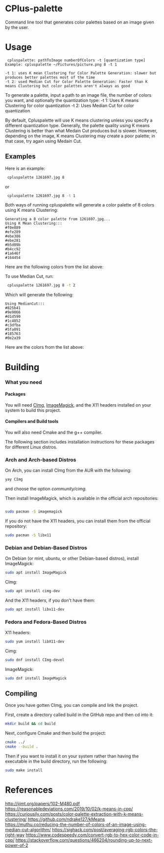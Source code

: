 # CPlus-palette
Command line tool that generates color palettes based on an image given by the user.


# Usage
```
 cpluspalette: pathToImage numberOfColors -t [quantization type]
Example: cpluspalette ~/Pictures/picture.png 8 -t 1

-t 1: uses K mean Clustering for Color Palette Generation: slower but produces better palettes most of the time
-t 2: used Median Cut for Color Palette Generation: Faster than K means Clustering but color palettes aren't always as good
```
To generate a palette, input a path to an image file, the number of colors you want, and optionally the quantization type:
-t 1: Uses K means Clustering for color quantization
-t 2: Uses Median Cut for color quantization

By default, Cpluspalette will use K means clustering unless you specify a different quantization type. Generally, the palette quality using K means Clustering is better than what Medain Cut produces but is slower. However, depending on the image, K means Clustering may create a poor palette; in that case, try again using Medain Cut.

## Examples

Here is an example:
```bash
 cpluspalette 1261697.jpg 8
```
or 
```bash
 cpluspalette 1261697.jpg 8 -t 1
```
Both ways of running cpluspalette will generate a color palette of 8 colors using K means Clustering: 
```
Generating a 8 color palette from 1261697.jpg... 
Using K Mean Clustering::: 
#f0e889 
#efe289 
#ebe386 
#ebe281 
#b5d09b 
#b4cc92 
#1a646f 
#164454
```
Here are the following colors from the list above:

To use Median Cut, run:
```bash
 cpluspalette 1261697.jpg 8 -t 2
```
Which will generate the following:
```
Using MedianCut::: 
#825b41 
#9e9066 
#d1d590 
#1c4852 
#c3dfba 
#5fa091 
#185763 
#0e2a39
```
Here are the colors from the list above:

# Building

### What you need
#### Packages
You will need [CImg](https://www.cimg.eu/index.html), [ImageMagick](https://imagemagick.org/index.php), and the X11 headers installed on your system to build this project.

#### Compilers and Build tools
You will also need Cmake and the g++ compiler.


The following section includes installation instructions for these packages for different Linux distros.


### Arch and Arch-based Distros

On Arch, you can install CImg from the AUR with the following:
```bash
yay CImg
```
and choose the option *community/cimg*.

Then install ImageMagick, which is available in the official arch repositories:
```bash

sudo pacman -S imagemagick
```
If you do not have the X11 headers, you can install them from the official repository:
```bash
sudo pacman -S libx11

```
### Debian and Debian-Based Distros

On Debian (or mint, ubuntu, or other Debian-based distros), install ImageMagick:
```bash
sudo apt install ImageMagick
```
 CImg:
```bash
sudo apt install cimg-dev
```
And the X11 headers, if you don't have them:
```bash
sudo apt install libx11-dev
```

### Fedora and Fedora-Based Distros

X11 headers:
```bash
sudo yum install libX11-dev
```

Cimg:

```bash
sudo dnf install CImg-devel

```
ImageMagick:
```bash
sudo dnf install ImageMagick
```

## Compiling

Once you have gotten CImg, you can compile and link the project.

First, create a directory called build in the GitHub repo and then cd into it:
```bash
mkdir build && cd build
```

Next, configure Cmake and then build the project:
```bash
cmake ../
cmake --build .
```

Then if you want to install it on your system rather than having the executable
in the build directory, run the following:
```bash
sudo make install
```


# References
http://ijimt.org/papers/102-M480.pdf
https://reasonabledeviations.com/2019/10/02/k-means-in-cpp/
https://curiousily.com/posts/color-palette-extraction-with-k-means-clustering/
https://github.com/ndrake127/kMeans
https://muthu.co/reducing-the-number-of-colors-of-an-image-using-median-cut-algorithm/
https://sighack.com/post/averaging-rgb-colors-the-right-way
https://www.codespeedy.com/convert-rgb-to-hex-color-code-in-cpp/
https://stackoverflow.com/questions/466204/rounding-up-to-next-power-of-2
